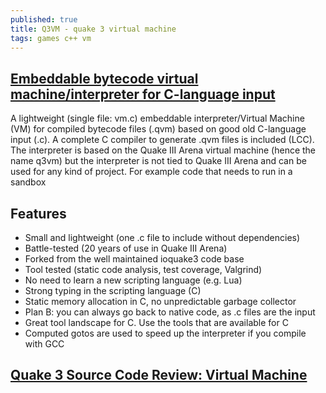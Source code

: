 ```yaml
---
published: true
title: Q3VM - quake 3 virtual machine
tags: games c++ vm
---
```

## [Embeddable bytecode virtual machine/interpreter for C-language input](https://github.com/jnz/q3vm)

A lightweight (single file: vm.c) embeddable interpreter/Virtual Machine (VM) for compiled bytecode files (.qvm) based on good old C-language input (.c). A complete C compiler to generate .qvm files is included (LCC). The interpreter is based on the Quake III Arena virtual machine (hence the name q3vm) but the interpreter is not tied to Quake III Arena and can be used for any kind of project. For example code that needs to run in a sandbox

## Features
 - Small and lightweight (one .c file to include without dependencies)
 - Battle-tested (20 years of use in Quake III Arena)
 - Forked from the well maintained ioquake3 code base
 - Tool tested (static code analysis, test coverage, Valgrind)
 - No need to learn a new scripting language (e.g. Lua)
 - Strong typing in the scripting language (C)
 - Static memory allocation in C, no unpredictable garbage collector
 - Plan B: you can always go back to native code, as .c files are the input
 - Great tool landscape for C. Use the tools that are available for C
 - Computed gotos are used to speed up the interpreter if you compile with GCC
 
## [Quake 3 Source Code Review: Virtual Machine](http://fabiensanglard.net/quake3/qvm.php)